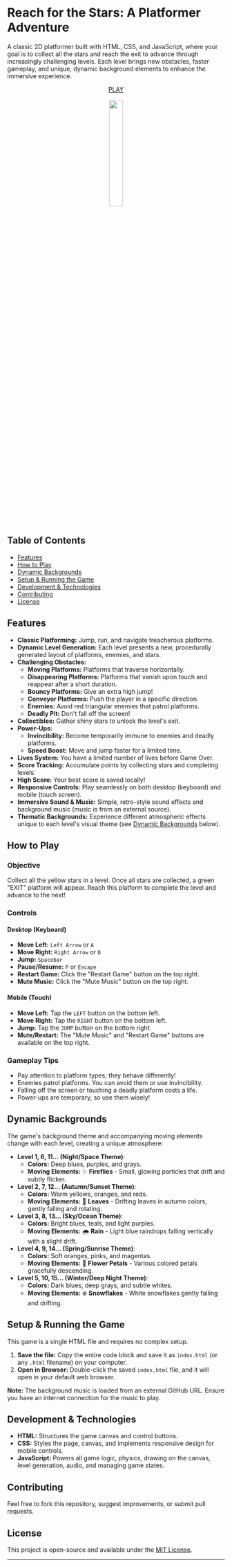 # Reach for the Stars: A Platformer Adventure

A classic 2D platformer built with HTML, CSS, and JavaScript, where your goal is to collect all the stars and reach the exit to advance through increasingly challenging levels. Each level brings new obstacles, faster gameplay, and unique, dynamic background elements to enhance the immersive experience.

<div align="center">
  <a href="https://htmlpreview.github.io/?https://raw.githubusercontent.com/tin2tin/reach_for_the_stars/master/index.html">PLAY</a><br><br>
  <img src="https://github.com/tin2tin/reach_for_the_stars/blob/main/stars.gif?raw=true" width="25%" />
</div>



## Table of Contents

*   [Features](#features)
*   [How to Play](#how-to-play)
*   [Dynamic Backgrounds](#dynamic-backgrounds)
*   [Setup & Running the Game](#setup--running-the-game)
*   [Development & Technologies](#development--technologies)
*   [Contributing](#contributing)
*   [License](#license)

## Features

*   **Classic Platforming:** Jump, run, and navigate treacherous platforms.
*   **Dynamic Level Generation:** Each level presents a new, procedurally generated layout of platforms, enemies, and stars.
*   **Challenging Obstacles:**
    *   **Moving Platforms:** Platforms that traverse horizontally.
    *   **Disappearing Platforms:** Platforms that vanish upon touch and reappear after a short duration.
    *   **Bouncy Platforms:** Give an extra high jump!
    *   **Conveyor Platforms:** Push the player in a specific direction.
    *   **Enemies:** Avoid red triangular enemies that patrol platforms.
    *   **Deadly Pit:** Don't fall off the screen!
*   **Collectibles:** Gather shiny stars to unlock the level's exit.
*   **Power-Ups:**
    *   **Invincibility:** Become temporarily immune to enemies and deadly platforms.
    *   **Speed Boost:** Move and jump faster for a limited time.
*   **Lives System:** You have a limited number of lives before Game Over.
*   **Score Tracking:** Accumulate points by collecting stars and completing levels.
*   **High Score:** Your best score is saved locally!
*   **Responsive Controls:** Play seamlessly on both desktop (keyboard) and mobile (touch screen).
*   **Immersive Sound & Music:** Simple, retro-style sound effects and background music (music is from an external source).
*   **Thematic Backgrounds:** Experience different atmospheric effects unique to each level's visual theme (see [Dynamic Backgrounds](#dynamic-backgrounds) below).

## How to Play

### Objective

Collect all the yellow stars in a level. Once all stars are collected, a green "EXIT" platform will appear. Reach this platform to complete the level and advance to the next!

### Controls

#### Desktop (Keyboard)

*   **Move Left:** `Left Arrow` or `A`
*   **Move Right:** `Right Arrow` or `D`
*   **Jump:** `Spacebar`
*   **Pause/Resume:** `P` or `Escape`
*   **Restart Game:** Click the "Restart Game" button on the top right.
*   **Mute Music:** Click the "Mute Music" button on the top right.

#### Mobile (Touch)

*   **Move Left:** Tap the `LEFT` button on the bottom left.
*   **Move Right:** Tap the `RIGHT` button on the bottom left.
*   **Jump:** Tap the `JUMP` button on the bottom right.
*   **Mute/Restart:** The "Mute Music" and "Restart Game" buttons are available on the top right.

### Gameplay Tips

*   Pay attention to platform types; they behave differently!
*   Enemies patrol platforms. You can avoid them or use invincibility.
*   Falling off the screen or touching a deadly platform costs a life.
*   Power-ups are temporary, so use them wisely!

## Dynamic Backgrounds

The game's background theme and accompanying moving elements change with each level, creating a unique atmosphere:

*   **Level 1, 6, 11... (Night/Space Theme)**:
    *   **Colors:** Deep blues, purples, and grays.
    *   **Moving Elements:** ✨ **Fireflies** - Small, glowing particles that drift and subtly flicker.
*   **Level 2, 7, 12... (Autumn/Sunset Theme)**:
    *   **Colors:** Warm yellows, oranges, and reds.
    *   **Moving Elements:** 🍂 **Leaves** - Drifting leaves in autumn colors, gently falling and rotating.
*   **Level 3, 8, 13... (Sky/Ocean Theme)**:
    *   **Colors:** Bright blues, teals, and light purples.
    *   **Moving Elements:** 🌧️ **Rain** - Light blue raindrops falling vertically with a slight drift.
*   **Level 4, 9, 14... (Spring/Sunrise Theme)**:
    *   **Colors:** Soft oranges, pinks, and magentas.
    *   **Moving Elements:** 🌸 **Flower Petals** - Various colored petals gracefully descending.
*   **Level 5, 10, 15... (Winter/Deep Night Theme)**:
    *   **Colors:** Dark blues, deep grays, and subtle whites.
    *   **Moving Elements:** ❄️ **Snowflakes** - White snowflakes gently falling and drifting.

## Setup & Running the Game

This game is a single HTML file and requires no complex setup.

1.  **Save the file:** Copy the entire code block and save it as `index.html` (or any `.html` filename) on your computer.
2.  **Open in Browser:** Double-click the saved `index.html` file, and it will open in your default web browser.

**Note:** The background music is loaded from an external GitHub URL. Ensure you have an internet connection for the music to play.

## Development & Technologies

*   **HTML:** Structures the game canvas and control buttons.
*   **CSS:** Styles the page, canvas, and implements responsive design for mobile controls.
*   **JavaScript:** Powers all game logic, physics, drawing on the canvas, level generation, audio, and managing game states.

## Contributing

Feel free to fork this repository, suggest improvements, or submit pull requests.

## License

This project is open-source and available under the [MIT License](LICENSE).

---
